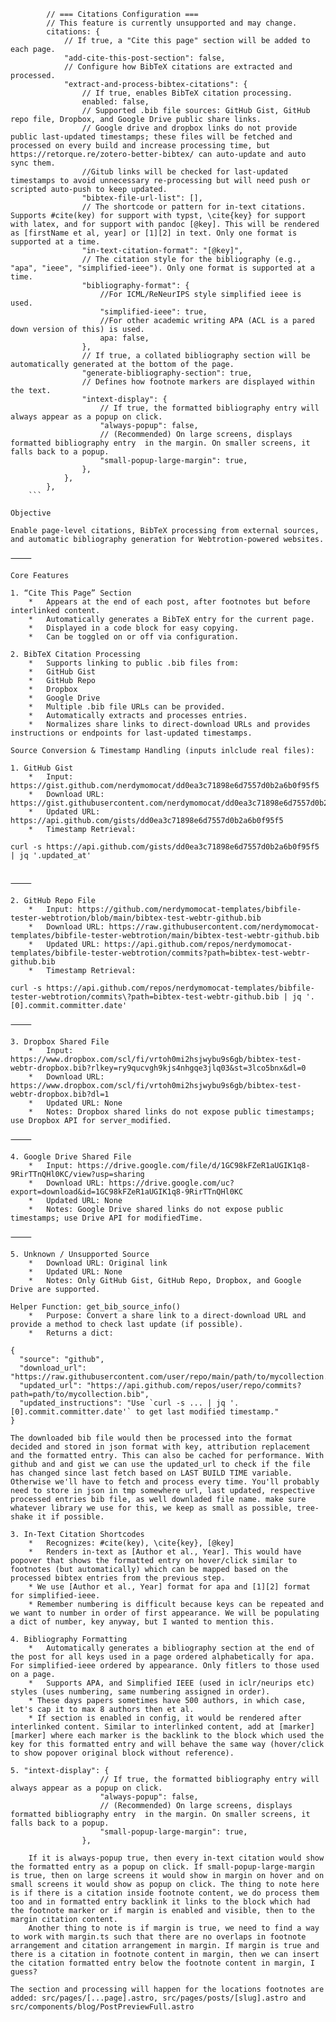 ```json5
		// === Citations Configuration ===
		// This feature is currently unsupported and may change.
		citations: {
			// If true, a "Cite this page" section will be added to each page.
			"add-cite-this-post-section": false,
			// Configure how BibTeX citations are extracted and processed.
			"extract-and-process-bibtex-citations": {
				// If true, enables BibTeX citation processing.
				enabled: false,
				// Supported .bib file sources: GitHub Gist, GitHub repo file, Dropbox, and Google Drive public share links.
				// Google drive and dropbox links do not provide public last-updated timestamps; these files will be fetched and processed on every build and increase processing time, but https://retorque.re/zotero-better-bibtex/ can auto-update and auto sync them.
				//Gitub links will be checked for last-updated timestamps to avoid unnecessary re-processing but will need push or scripted auto-push to keep updated.
				"bibtex-file-url-list": [],
				// The shortcode or pattern for in-text citations. Supports #cite(key) for support with typst, \cite{key} for support with latex, and for support with pandoc [@key]. This will be rendered as [firstName et al, year] or [1][2] in text. Only one format is supported at a time.
				"in-text-citation-format": "[@key]",
				// The citation style for the bibliography (e.g., "apa", "ieee", "simplified-ieee"). Only one format is supported at a time.
				"bibliography-format": {
					//For ICML/ReNeurIPS style simplified ieee is used.
					"simplified-ieee": true,
					//For other academic writing APA (ACL is a pared down version of this) is used.
					apa: false,
				},
				// If true, a collated bibliography section will be automatically generated at the bottom of the page.
				"generate-bibliography-section": true,
				// Defines how footnote markers are displayed within the text.
				"intext-display": {
					// If true, the formatted bibliography entry will always appear as a popup on click.
					"always-popup": false,
					// (Recommended) On large screens, displays formatted bibliography entry  in the margin. On smaller screens, it falls back to a popup.
					"small-popup-large-margin": true,
				},
			},
		},
	```

Objective

Enable page-level citations, BibTeX processing from external sources, and automatic bibliography generation for Webtrotion-powered websites.

⸻

Core Features

1. “Cite This Page” Section
	*	Appears at the end of each post, after footnotes but before interlinked content.
	*	Automatically generates a BibTeX entry for the current page.
	*	Displayed in a code block for easy copying.
	*	Can be toggled on or off via configuration.

2. BibTeX Citation Processing
	*	Supports linking to public .bib files from:
	*	GitHub Gist
	*	GitHub Repo
	*	Dropbox
	*	Google Drive
	*	Multiple .bib file URLs can be provided.
	*	Automatically extracts and processes entries.
	*	Normalizes share links to direct-download URLs and provides instructions or endpoints for last-updated timestamps.

Source Conversion & Timestamp Handling (inputs inlclude real files):

1. GitHub Gist
	*	Input: https://gist.github.com/nerdymomocat/dd0ea3c71898e6d7557d0b2a6b0f95f5
	*	Download URL: https://gist.githubusercontent.com/nerdymomocat/dd0ea3c71898e6d7557d0b2a6b0f95f5/raw
	*	Updated URL: https://api.github.com/gists/dd0ea3c71898e6d7557d0b2a6b0f95f5
	*	Timestamp Retrieval:

curl -s https://api.github.com/gists/dd0ea3c71898e6d7557d0b2a6b0f95f5 | jq '.updated_at'


⸻

2. GitHub Repo File
	*	Input: https://github.com/nerdymomocat-templates/bibfile-tester-webtrotion/blob/main/bibtex-test-webtr-github.bib
	*	Download URL: https://raw.githubusercontent.com/nerdymomocat-templates/bibfile-tester-webtrotion/main/bibtex-test-webtr-github.bib
	*	Updated URL: https://api.github.com/repos/nerdymomocat-templates/bibfile-tester-webtrotion/commits?path=bibtex-test-webtr-github.bib
	*	Timestamp Retrieval:

curl -s https://api.github.com/repos/nerdymomocat-templates/bibfile-tester-webtrotion/commits\?path=bibtex-test-webtr-github.bib | jq '.[0].commit.committer.date'

⸻

3. Dropbox Shared File
	*	Input: https://www.dropbox.com/scl/fi/vrtoh0mi2hsjwybu9s6gb/bibtex-test-webtr-dropbox.bib?rlkey=ry9qucvgh9kjs4nhgqe3jlq03&st=3lco5bnx&dl=0
	*	Download URL: https://www.dropbox.com/scl/fi/vrtoh0mi2hsjwybu9s6gb/bibtex-test-webtr-dropbox.bib?dl=1
	*	Updated URL: None
	*	Notes: Dropbox shared links do not expose public timestamps; use Dropbox API for server_modified.

⸻

4. Google Drive Shared File
	*	Input: https://drive.google.com/file/d/1GC98kFZeR1aUGIK1q8-9RirTTnQHl0KC/view?usp=sharing
	*	Download URL: https://drive.google.com/uc?export=download&id=1GC98kFZeR1aUGIK1q8-9RirTTnQHl0KC
	*	Updated URL: None
	*	Notes: Google Drive shared links do not expose public timestamps; use Drive API for modifiedTime.

⸻

5. Unknown / Unsupported Source
	*	Download URL: Original link
	*	Updated URL: None
	*	Notes: Only GitHub Gist, GitHub Repo, Dropbox, and Google Drive are supported.

Helper Function: get_bib_source_info()
	*	Purpose: Convert a share link to a direct-download URL and provide a method to check last update (if possible).
	*	Returns a dict:

{
  "source": "github",
  "download_url": "https://raw.githubusercontent.com/user/repo/main/path/to/mycollection.bib",
  "updated_url": "https://api.github.com/repos/user/repo/commits?path=path/to/mycollection.bib",
  "updated_instructions": "Use `curl -s ... | jq '.[0].commit.committer.date'` to get last modified timestamp."
}

The downloaded bib file would then be processed into the format decided and stored in json format with key, attribution replacement and the formatted entry. This can also be cached for performance. With github and and gist we can use the updated_url to check if the file has changed since last fetch based on LAST BUILD TIME variable. Otherwise we'll have to fetch and process every time. You'll probably need to store in json in tmp somewhere url, last updated, respective processed entries bib file, as well downladed file name. make sure whatever library we use for this, we keep as small as possible, tree-shake it if possible.

3. In-Text Citation Shortcodes
	*	Recognizes: #cite(key), \cite{key}, [@key]
	*	Renders in-text as [Author et al., Year]. This would have popover that shows the formatted entry on hover/click similar to footnotes (but automatically) which can be mapped based on the processed bibtex entries from the previous step.
	* We use [Author et al., Year] format for apa and [1][2] format for simplified-ieee.
	* Remember numbering is difficult because keys can be repeated and we want to number in order of first appearance. We will be populating a dict of number, key anyway, but I wanted to mention this.

4. Bibliography Formatting
	*	Automatically generates a bibliography section at the end of the post for all keys used in a page ordered alphabetically for apa. For simplified-ieee ordered by appearance. Only fitlers to those used on a page.
	*	Supports APA, and Simplified IEEE (used in iclr/neurips etc) styles (uses numbering, same numbering assigned in order).
	* These days papers sometimes have 500 authors, in which case, let's cap it to max 8 authors then et al.
	* If section is enabled in config, it would be rendered after interlinked content. Similar to interlinked content, add at [marker] [marker] where each marker is the backlink to the block which used the key for this formatted entry and will behave the same way (hover/click to show popover original block without reference).

5. "intext-display": {
					// If true, the formatted bibliography entry will always appear as a popup on click.
					"always-popup": false,
					// (Recommended) On large screens, displays formatted bibliography entry  in the margin. On smaller screens, it falls back to a popup.
					"small-popup-large-margin": true,
				},

	If it is always-popup true, then every in-text citation would show the formatted entry as a popup on click. If small-popup-large-margin is true, then on large screens it would show in margin on hover and on small screens it would show as popup on click. The thing to note here is if there is a citation inside footnote content, we do process them too and in formatted entry backlink it links to the block which had the footnote marker or if margin is enabled and visible, then to the margin citation content.
	Another thing to note is if margin is true, we need to find a way to work with margin.ts such that there are no overlaps in footnote arrangement and citation arrangement in margin. If margin is true and there is a citation in footnote content in margin, then we can insert the citation formatted entry below the footnote content in margin, I guess?

The section and processing will happen for the locations footnotes are added: src/pages/[...page].astro, src/pages/posts/[slug].astro and src/components/blog/PostPreviewFull.astro